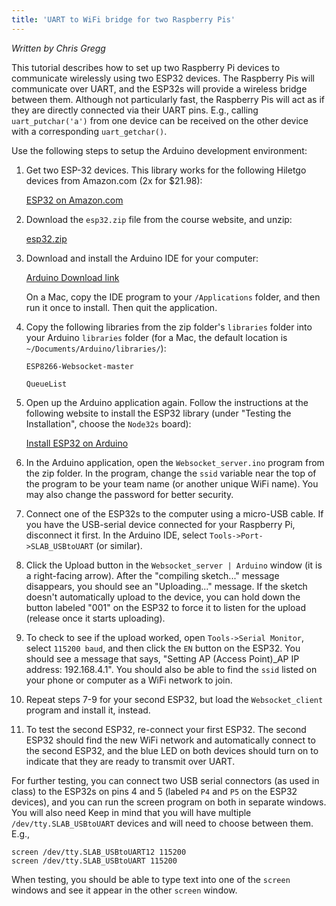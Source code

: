 ```yaml
---
title: 'UART to WiFi bridge for two Raspberry Pis'
---
```


*Written by Chris Gregg*

This tutorial describes how to set up two Raspberry Pi devices to communicate wirelessly
using two ESP32 devices. The Raspberry Pis will communicate over UART, and the ESP32s will
provide a wireless bridge between them. Although not particularly fast, the Raspberry Pis
will act as if they are directly connected via their UART pins. E.g., calling 
`uart_putchar('a')` from one device can be received on the other device with a
corresponding `uart_getchar()`.

Use the following steps to setup the Arduino development environment:

1. Get two ESP-32 devices. This library works for the following Hiletgo devices from Amazon.com (2x for $21.98):

    <a href="https://www.amazon.com/HiLetgo-ESP-WROOM-32-Development-Microcontroller-Integrated/dp/B0718T232Z/ref=sr_1_2_sspa">ESP32 on Amazon.com</a>

2. Download the `esp32.zip` file from the course website, and unzip:

   <a href="/guides/esp32/esp32.zip">esp32.zip</a>

3. Download and install the Arduino IDE for your computer:

    <a href="https://www.arduino.cc/en/Main/Software">Arduino Download link</a>
    
    On a Mac, copy the IDE program to your `/Applications` folder, and then run it once to install. Then quit the application.

4. Copy the following libraries from the zip folder's `libraries` folder into your Arduino `libraries` folder (for a Mac, the default location is `~/Documents/Arduino/libraries/`):

   `ESP8266-Websocket-master`

   `QueueList`

5. Open up the Arduino application again. Follow the instructions at the following website to install the ESP32 library (under "Testing the Installation", choose the `Node32s` board):

    <a href="https://randomnerdtutorials.com/installing-the-esp32-board-in-arduino-ide-mac-and-linux-instructions/">Install ESP32 on Arduino</a>

6. In the Arduino application, open the `Websocket_server.ino` program from the zip folder. In the program, change the `ssid` variable near the top of the program to be your team name (or another unique WiFi name). You may also change the password for better security.

7. Connect one of the ESP32s to the computer using a micro-USB cable. If you have the USB-serial device connected for your Raspberry Pi, disconnect it first. In the Arduino IDE, select `Tools->Port->SLAB_USBtoUART` (or similar).

8. Click the Upload button in the `Websocket_server | Arduino` window (it is a right-facing arrow). After the "compiling sketch..." message disappears, you should see an "Uploading..." message. If the sketch doesn't automatically upload to the device, you can hold down the button labeled "001" on the ESP32 to force it to listen for the upload (release once it starts uploading).

9. To check to see if the upload worked, open `Tools->Serial Monitor`, select `115200 baud`, and then click the `EN` button on the ESP32. You should see a message that says, "Setting AP (Access Point)_AP IP address: 192.168.4.1". You should also be able to find the `ssid` listed on your phone or computer as a WiFi network to join.

10. Repeat steps 7-9 for your second ESP32, but load the `Websocket_client` program and install it, instead.

11. To test the second ESP32, re-connect your first ESP32. The second ESP32 should find the new WiFi network and automatically connect to the second ESP32, and the blue LED on both devices should turn on to indicate that they are ready to transmit over UART.

For further testing, you can connect two USB serial connectors (as used in class) to the ESP32s on pins 4 and 5 (labeled `P4` and `P5` on the ESP32 devices), and you can run the screen program on both in separate windows. You will also need Keep in mind that you will have multiple `/dev/tty.SLAB_USBtoUART` devices and will need to choose between them. E.g.,

    screen /dev/tty.SLAB_USBtoUART12 115200
    screen /dev/tty.SLAB_USBtoUART 115200

When testing, you should be able to type text into one of the `screen` windows and see it appear in the other `screen` window.

